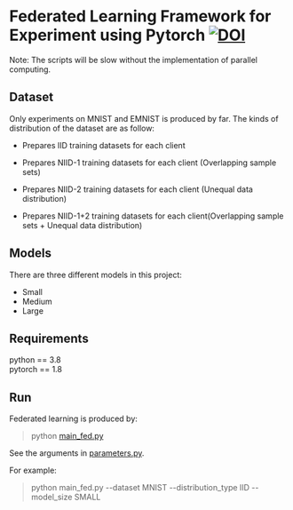 
# Federated Learning Framework for Experiment using Pytorch [![DOI](https://zenodo.org/badge/DOI/10.5281/zenodo.4321561.svg)](https://doi.org/10.5281/zenodo.4321561)


Note: The scripts will be slow without the implementation of parallel computing. 

## Dataset
Only experiments on MNIST and EMNIST is produced by far. The kinds of distribution of the dataset are as follow:

* Prepares IID training datasets for each client

* Prepares NIID-1 training datasets for each client (Overlapping sample sets)

* Prepares NIID-2 training datasets for each client (Unequal data distribution)

* Prepares NIID-1+2 training datasets for each client(Overlapping sample sets + Unequal data distribution)

## Models
There are three different models in this project: 
* Small
* Medium
* Large


## Requirements
python == 3.8  
pytorch == 1.8

## Run
Federated learning is produced by:
> python [main_fed.py](main_fed.py)

See the arguments in [parameters.py](utils/parameters.py). 

For example:
> python main_fed.py --dataset MNIST --distribution_type IID --model_size SMALL



